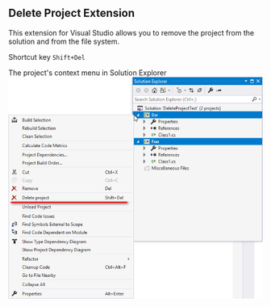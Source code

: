 ## Delete Project Extension
This extension for Visual Studio allows you to remove the project from the solution and from the file system.

Shortcut key `Shift+Del`

The project's context menu in Solution Explorer
![sample](https://raw.githubusercontent.com/itabaev/DeleteProjectExtension/master/docs/sample.png)
